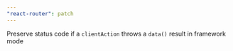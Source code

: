 ```yaml
---
"react-router": patch
---
```


Preserve status code if a `clientAction` throws a `data()` result in framework mode
